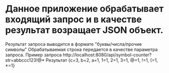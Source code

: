 # Данное приложение обрабатывает входящий запрос и в качестве результат возращает JSON объект.
Результат запроса выводится в формате "буквы/числа/прочие символы"
Обрабатываемая строка передается в качестве параметра запроса. 
Пример запроса http://localhost:8080/api/symbol-counter?str=abbccc123!@*
Результат {c=3, b=2, a=1, 1=1, 2=1, 3=1, @=1, !=1, (=1, *=1}
